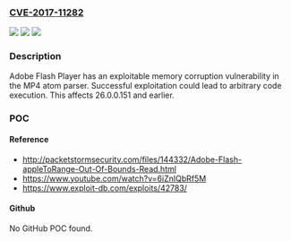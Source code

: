 ### [CVE-2017-11282](https://cve.mitre.org/cgi-bin/cvename.cgi?name=CVE-2017-11282)
![](https://img.shields.io/static/v1?label=Product&message=Adobe%20Flash%20Player%2026.0.0.151%20and%20earlier%20versions&color=blue)
![](https://img.shields.io/static/v1?label=Version&message=n%2Fa&color=blue)
![](https://img.shields.io/static/v1?label=Vulnerability&message=Memory%20Corruption&color=brighgreen)

### Description

Adobe Flash Player has an exploitable memory corruption vulnerability in the MP4 atom parser. Successful exploitation could lead to arbitrary code execution. This affects 26.0.0.151 and earlier.

### POC

#### Reference
- http://packetstormsecurity.com/files/144332/Adobe-Flash-appleToRange-Out-Of-Bounds-Read.html
- https://www.youtube.com/watch?v=6iZnIQbRf5M
- https://www.exploit-db.com/exploits/42783/

#### Github
No GitHub POC found.

